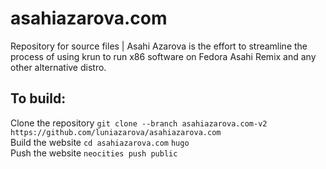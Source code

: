 # asahiazarova.com <br>
Repository for source files | Asahi Azarova is the effort to streamline the process of using krun to run x86 software on Fedora Asahi Remix and any other alternative distro.

## To build:

Clone the repository `git clone --branch asahiazarova.com-v2 https://github.com/luniazarova/asahiazarova.com` <br>
Build the website `cd asahiazarova.com` `hugo` <br>
Push the website `neocities push public` <br>
